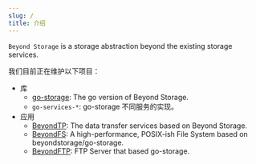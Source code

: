 ```yaml
---
slug: /
title: 介绍
---
```


`Beyond Storage` is a storage abstraction beyond the existing storage services.

我们目前正在维护以下项目：

- 库
  - [go-storage](https://github.com/beyondstorage/go-storage): The go version of Beyond Storage.
  - `go-services-*`: go-storage 不同服务的实现。
- 应用
  - [BeyondTP](https://github.com/beyondstorage/beyond-tp/): The data transfer services based on Beyond Storage.
  - [BeyondFS](https://github.com/beyondstorage/beyond-fs/): A high-performance, POSIX-ish File System based on beyondstorage/go-storage.
  - [BeyondFTP](https://github.com/beyondstorage/beyond-ftp/): FTP Server that based go-storage.
